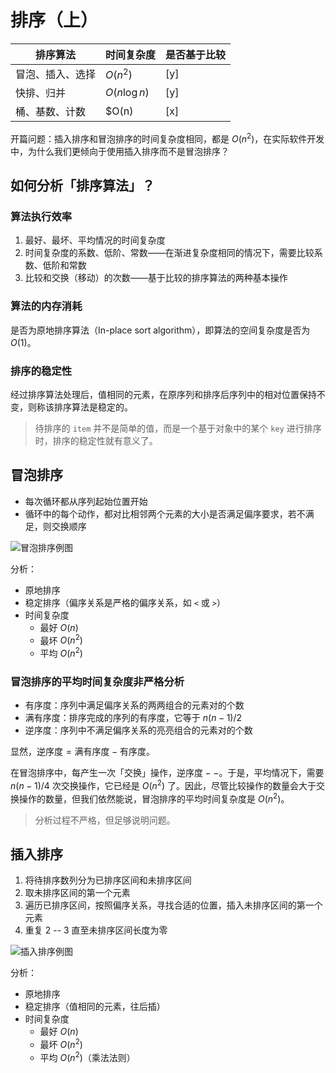 # 排序（上）

| 排序算法 | 时间复杂度 | 是否基于比较 |
|---------|----|----|
| 冒泡、插入、选择 | $O(n^2)$ | [y] |
| 快排、归并 | $O(n\log n)$ | [y] |
| 桶、基数、计数 | $O(n) | [x] |

开篇问题：插入排序和冒泡排序的时间复杂度相同，都是 $O(n^2)$，在实际软件开发中，为什么我们更倾向于使用插入排序而不是冒泡排序？

## 如何分析「排序算法」？

### 算法执行效率

1. 最好、最坏、平均情况的时间复杂度
2. 时间复杂度的系数、低阶、常数——在渐进复杂度相同的情况下，需要比较系数、低阶和常数
3. 比较和交换（移动）的次数——基于比较的排序算法的两种基本操作

### 算法的内存消耗

是否为原地排序算法（In-place sort algorithm），即算法的空间复杂度是否为 $O(1)$。

### 排序的稳定性

经过排序算法处理后，值相同的元素，在原序列和排序后序列中的相对位置保持不变，则称该排序算法是稳定的。

> 待排序的 `item` 并不是简单的值，而是一个基于对象中的某个 `key` 进行排序时，排序的稳定性就有意义了。

## 冒泡排序

* 每次循环都从序列起始位置开始
* 循环中的每个动作，都对比相邻两个元素的大小是否满足偏序要求，若不满足，则交换顺序

![冒泡排序例图](https://static001.geekbang.org/resource/image/88/34/8890cbf63ea80455ce82490a23361134.jpg)

分析：

* 原地排序
* 稳定排序（偏序关系是严格的偏序关系，如 `<` 或 `>`）
* 时间复杂度
  * 最好 $O(n)$
  * 最坏 $O(n^2)$
  * 平均 $O(n^2)$

### 冒泡排序的平均时间复杂度非严格分析

* 有序度：序列中满足偏序关系的两两组合的元素对的个数
* 满有序度：排序完成的序列的有序度，它等于 $n(n - 1) / 2$
* 逆序度：序列中不满足偏序关系的亮亮组合的元素对的个数

显然，$\text{逆序度} = \text{满有序度} - \text{有序度}$。

在冒泡排序中，每产生一次「交换」操作，$\text{逆序度}--$。于是，平均情况下，需要 $n(n - 1)/4$ 次交换操作，它已经是 $O(n^2)$ 了。因此，尽管比较操作的数量会大于交换操作的数量，但我们依然能说，冒泡排序的平均时间复杂度是 $O(n^2)$。

> 分析过程不严格，但足够说明问题。

## 插入排序

1. 将待排序数列分为已排序区间和未排序区间
2. 取未排序区间的第一个元素
3. 遍历已排序区间，按照偏序关系，寻找合适的位置，插入未排序区间的第一个元素
4. 重复 2 -- 3 直至未排序区间长度为零

![插入排序例图](https://static001.geekbang.org/resource/image/fd/01/fd6582d5e5927173ee35d7cc74d9c401.jpg)

分析：

* 原地排序
* 稳定排序（值相同的元素，往后插）
* 时间复杂度
  * 最好 $O(n)$
  * 最坏 $O(n^2)$
  * 平均 $O(n^2)$（乘法法则）
